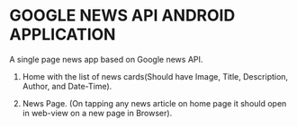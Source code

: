 # GOOGLE NEWS API ANDROID APPLICATION

A single page news app based on Google news API.

1. Home with the list of news cards(Should have Image, Title, Description, Author, and Date-Time).

2. News Page. (On tapping any news article on home page it should open in web-view on a new page in Browser).
